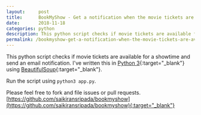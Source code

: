 ```yaml
---
layout:     post
title:      BookMyShow - Get a notification when the movie tickets are available
date:       2018-11-18
categories: python
description: This python script checks if movie tickets are available for a showtime and send an email notification. I’ve written this in Python 3 using BeautifulSoup.
permalink: /bookmyshow-get-a-notification-when-the-movie-tickets-are-available/
---
```


This python script checks if movie tickets are available for a showtime and send an email notification. I've written this in [Python 3](https://www.python.org/){:target="_blank"} using [BeautifulSoup](https://www.crummy.com/software/BeautifulSoup/){:target="_blank"}.

Run the script using `python3 app.py`.

Please feel free to fork and file issues or pull requests.
[https://github.com/saikiransripada/bookmyshow](https://github.com/saikiransripada/bookmyshow){:target="_blank"}
